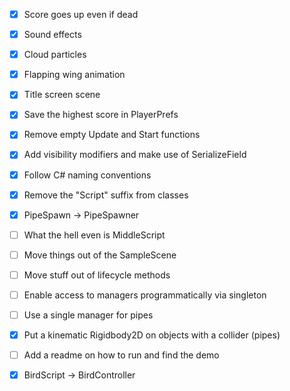 - [x] Score goes up even if dead
- [x] Sound effects
- [x] Cloud particles
- [x] Flapping wing animation
- [x] Title screen scene
- [x] Save the highest score in PlayerPrefs

- [x] Remove empty Update and Start functions
- [x] Add visibility modifiers and make use of SerializeField
- [x] Follow C# naming conventions
- [x] Remove the "Script" suffix from classes
- [x] PipeSpawn -> PipeSpawner
- [ ] What the hell even is MiddleScript
- [ ] Move things out of the SampleScene
- [ ] Move stuff out of lifecycle methods
- [ ] Enable access to managers programmatically via singleton
- [ ] Use a single manager for pipes
- [x] Put a kinematic Rigidbody2D on objects with a collider (pipes)

- [ ] Add a readme on how to run and find the demo
- [x] BirdScript -> BirdController
